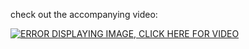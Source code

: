 check out the accompanying video:

[![ERROR DISPLAYING IMAGE, CLICK HERE FOR VIDEO](https://img.youtube.com/vi/AmXXjpn8IRo/0.jpg)](https://www.youtube.com/watch?v=AmXXjpn8IRo)
